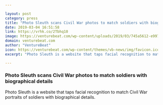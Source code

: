 ```yaml
---

layout: post
category: press
title: "Photo Sleuth scans Civil War photos to match soldiers with biographical details"
date: 2019-03-04 16:51:58
link: https://vrhk.co/2Tbhq10
image: https://venturebeat.com/wp-content/uploads/2019/03/745a5612-e997-480e-94e7-427eb637b3e2.png?w=1200&strip=all
domain: venturebeat.com
author: "VentureBeat"
icon: https://venturebeat.com/wp-content/themes/vb-news/img/favicon.ico
excerpt: "Photo Sleuth is a website that taps facial recognition to match Civil War portraits of soldiers with biographical details."

---
```


### Photo Sleuth scans Civil War photos to match soldiers with biographical details

Photo Sleuth is a website that taps facial recognition to match Civil War portraits of soldiers with biographical details.